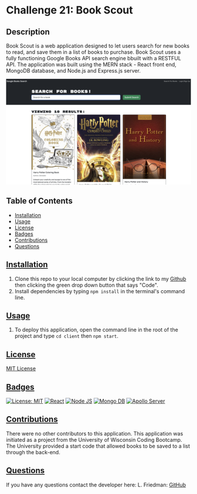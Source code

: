 # Challenge 21: Book Scout

## Description
Book Scout is a web application designed to let users search for new books to read, and save them in a list of books to purchase. Book Scout uses a fully functioning Google Books API search engine bbuilt with a RESTFUL API. The application was built using the MERN stack - React front end, MongoDB database, and Node.js and Express.js server. 

![screenshot](./client/public/images/book-scout-home.png)

 ## Table of Contents
  * [Installation](#installation)
  * [Usage](#usage)
  * [License](#license)
  * [Badges](#badges)
  * [Contributions](#contributions)
  * [Questions](#questions)

## [Installation](#Table-of-Contents)
1. Clone this repo to your local computer by clicking the link to my [Github](https://github.com/lizf57/book-scout) then clicking the green drop down button that says "Code".
2. Install dependencies by typing `npm install` in the terminal's command line.


## [Usage](#table-of-contents)
1. To deploy this application, open the command line in the root of the project and type `cd client` then `npm start`. 


## [License](#table-of-contents)
[ MIT License ](https://opensource.org/licenses/MIT)


## [Badges](#table-of-contents)
[![License: MIT](https://img.shields.io/badge/MIT_License-green)](https://opensource.org/licenses/MIT)
[![React](https://img.shields.io/badge/React-blue)](https://react.dev/)
[![Node JS](https://img.shields.io/badge/Node%20JS-lightblue)](https://nodejs.org/en)
[![Mongo DB](https://img.shields.io/badge/Mongo%20DB-orange)](https://www.mongodb.com/)
[![Apollo Server](https://img.shields.io/badge/Apollo%20Server-yellow)](https://www.apollographql.com/docs/apollo-server/)





## [Contributions](#table-of-contents)
There were no other contributors to this application. This application was initiated as a project from the University of Wisconsin Coding Bootcamp. The University provided a start code that allowed books to be saved to a list through the back-end.

## [Questions](#Table-of-Contents)
If you have any questions contact the developer here:
L. Friedman:   [GitHub](https://github.com/lizf57)
